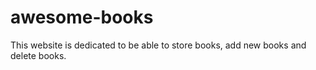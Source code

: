 # awesome-books
This website is dedicated to be able to store books, add new books and delete books.
